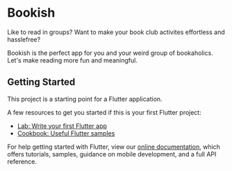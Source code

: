 # Bookish

Like to read in groups? Want to make your book club activites effortless and hasslefree?

Bookish is the perfect app for you and your weird group of bookaholics.
Let's make reading more fun and meaningful.

## Getting Started

This project is a starting point for a Flutter application.

A few resources to get you started if this is your first Flutter project:

- [Lab: Write your first Flutter app](https://flutter.dev/docs/get-started/codelab)
- [Cookbook: Useful Flutter samples](https://flutter.dev/docs/cookbook)

For help getting started with Flutter, view our
[online documentation](https://flutter.dev/docs), which offers tutorials,
samples, guidance on mobile development, and a full API reference.
